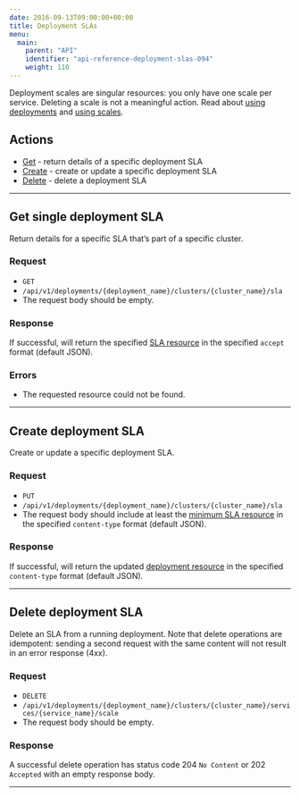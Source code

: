 ```yaml
---
date: 2016-09-13T09:00:00+00:00
title: Deployment SLAs
menu:
  main:
    parent: "API"
    identifier: "api-reference-deployment-slas-094"
    weight: 110
---
```

Deployment scales are singular resources: you only have one scale per service. Deleting a scale is not a meaningful action. Read about [using deployments](/documentation/using-vamp/deployments/) and [using scales](/documentation/using-vamp/blueprints/#scale).

## Actions

 * [Get](/documentation/api/v0.9.4/api-deployment-slas/#get-single-deployment-sla) - return details of a specific deployment SLA
 * [Create](/documentation/api/v0.9.4/api-deployment-slas/#create-deployment-sla) - create or update a specific deployment SLA
 * [Delete](/documentation/api/v0.9.4/api-deployment-slas/#delete-deployment-sla) - delete a deployment SLA

--------------

## Get single deployment SLA

Return details for a specific SLA that’s part of a specific cluster.

### Request
* `GET`
* `/api/v1/deployments/{deployment_name}/clusters/{cluster_name}/sla`
* The request body should be empty.

### Response
If successful, will return the specified [SLA resource](/documentation/api/v0.9.4/api-slas/#sla-resource) in the specified `accept` format (default JSON).

### Errors
* The requested resource could not be found.

--------------

## Create deployment SLA

Create or update a specific deployment SLA.

### Request
* `PUT`
* `/api/v1/deployments/{deployment_name}/clusters/{cluster_name}/sla`
* The request body should include at least the [minimum SLA resource](/documentation/api/v0.9.4/api-slas/#sla-resource) in the specified `content-type` format (default JSON).

### Response
If successful, will return the updated [deployment resource](/documentation/api/v0.9.4/api-deployments/#deployment-resource) in the specified `content-type` format (default JSON).

--------------

## Delete deployment SLA

Delete an SLA from a running deployment. Note that delete operations are idempotent: sending a second request with the same content will not result in an error response (4xx).

### Request
* `DELETE`
* `/api/v1/deployments/{deployment_name}/clusters/{cluster_name}/services/{service_name}/scale`
* The request body should be empty.

### Response
A successful delete operation has status code 204 `No Content` or 202 `Accepted` with an empty response body.

--------------
